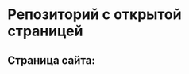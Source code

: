 
# Репозиторий с открытой страницей 

## Страница сайта:
<!--Вставить ссылку на публичную страницу-->